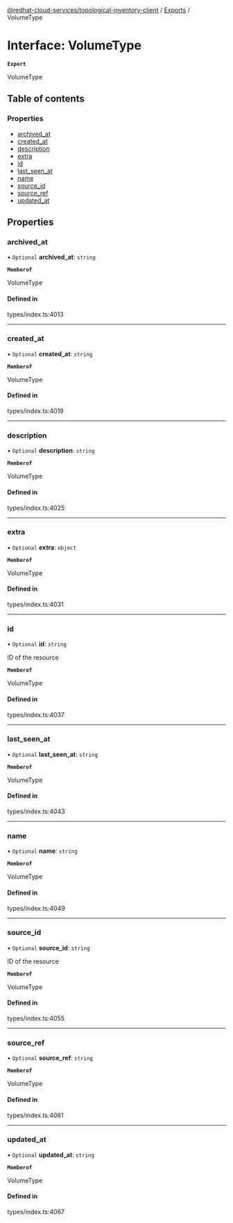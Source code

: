 [@redhat-cloud-services/topological-inventory-client](../README.md) / [Exports](../modules.md) / VolumeType

# Interface: VolumeType

**`Export`**

VolumeType

## Table of contents

### Properties

- [archived\_at](VolumeType.md#archived_at)
- [created\_at](VolumeType.md#created_at)
- [description](VolumeType.md#description)
- [extra](VolumeType.md#extra)
- [id](VolumeType.md#id)
- [last\_seen\_at](VolumeType.md#last_seen_at)
- [name](VolumeType.md#name)
- [source\_id](VolumeType.md#source_id)
- [source\_ref](VolumeType.md#source_ref)
- [updated\_at](VolumeType.md#updated_at)

## Properties

### archived\_at

• `Optional` **archived\_at**: `string`

**`Memberof`**

VolumeType

#### Defined in

types/index.ts:4013

___

### created\_at

• `Optional` **created\_at**: `string`

**`Memberof`**

VolumeType

#### Defined in

types/index.ts:4019

___

### description

• `Optional` **description**: `string`

**`Memberof`**

VolumeType

#### Defined in

types/index.ts:4025

___

### extra

• `Optional` **extra**: `object`

**`Memberof`**

VolumeType

#### Defined in

types/index.ts:4031

___

### id

• `Optional` **id**: `string`

ID of the resource

**`Memberof`**

VolumeType

#### Defined in

types/index.ts:4037

___

### last\_seen\_at

• `Optional` **last\_seen\_at**: `string`

**`Memberof`**

VolumeType

#### Defined in

types/index.ts:4043

___

### name

• `Optional` **name**: `string`

**`Memberof`**

VolumeType

#### Defined in

types/index.ts:4049

___

### source\_id

• `Optional` **source\_id**: `string`

ID of the resource

**`Memberof`**

VolumeType

#### Defined in

types/index.ts:4055

___

### source\_ref

• `Optional` **source\_ref**: `string`

**`Memberof`**

VolumeType

#### Defined in

types/index.ts:4061

___

### updated\_at

• `Optional` **updated\_at**: `string`

**`Memberof`**

VolumeType

#### Defined in

types/index.ts:4067
